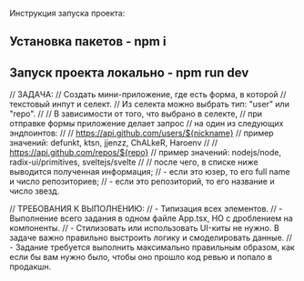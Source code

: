 Инструкция запуска проекта:
## Установка пакетов - npm i
## Запуск проекта локально - npm run dev

// ЗАДАЧА:
// Создать мини-приложение, где есть форма, в которой
// текстовый инпут и селект.
// Из селекта можно выбрать тип: "user" или "repo".
//
// В зависимости от того, что выбрано в селекте,
// при отправке формы приложение делает запрос
// на один из следующих эндпоинтов:
//
// https://api.github.com/users/${nickname}
// пример значений: defunkt, ktsn, jjenzz, ChALkeR, Haroenv
//
// https://api.github.com/repos/${repo}
// пример значений: nodejs/node, radix-ui/primitives, sveltejs/svelte
//
// после чего, в списке ниже выводится полученная информация;
// - если это юзер, то его full name и число репозиториев;
// - если это репозиторий, то его название и число звезд.

// ТРЕБОВАНИЯ К ВЫПОЛНЕНИЮ:
// - Типизация всех элементов.
// - Выполнение всего задания в одном файле App.tsx, НО с дроблением на компоненты.
// - Стилизовать или использовать UI-киты не нужно. В задаче важно правильно выстроить логику и смоделировать данные.
// - Задание требуется выполнить максимально правильным образом, как если бы вам нужно было, чтобы оно прошло код ревью и попало в продакшн.
